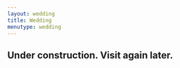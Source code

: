 ```yaml
---
layout: wedding
title: Wedding
menutype: wedding
---
```



## Under construction. Visit again later.